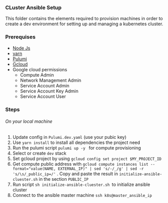 ### CLuster Ansible Setup

This folder contains the elements required to provision machines in order to create a dev environment for setting up and managing a kubernetes cluster.

### Prerequises

- [Node Js](https://nodejs.org/fr/download/)
- [yarn](https://classic.yarnpkg.com/lang/en/docs/install/#debian-stable)
- [Pulumi](https://www.pulumi.com/docs/get-started/install/)
- [Gcloud](https://cloud.google.com/sdk/docs/install?hl=fr)
- Google cloud permissions
  - Compute Admin
  - Network Management Admin
  - Service Account Admin
  - Service Account Key Admin
  - Service Account User

### Steps

###### On your local machine

1. Update config in `Pulumi.dev.yaml` (use your pubic key)
2. Use `yarn install` to install all dependencies the project need
3. Run the pulumi script `pulumi up -y ` for compute provisioning
4. Select or create `dev` stack
5. Set gcloud project by using `gcloud config set project $MY_PROJECT_ID`
6. Get compute public address with `gcloud compute instances list --format="value(NAME, EXTERNAL_IP)" | sed 's/-/_/g' | sed -r 's/\s/_public_ip=/'` . Copy and paste the result in `initialize-ansible-cluester.sh` in the section `PUBLIC_IP`
7. Run script `sh initialize-ansible-cluester.sh `to initialize ansible cluster
8. Connect to the ansible master machine `ssh k8s@master_ansible_ip`
